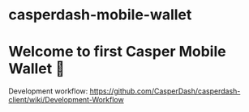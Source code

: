 # casperdash-mobile-wallet

# Welcome to first Casper Mobile Wallet 👋

Development workflow: https://github.com/CasperDash/casperdash-client/wiki/Development-Workflow
